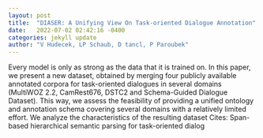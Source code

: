 ```yaml
---
layout: post
title:  "DIASER: A Unifying View On Task-oriented Dialogue Annotation"
date:   2022-07-02 02:42:16 -0400
categories: jekyll update
author: "V Hudecek, LP Schaub, D tancl, P Paroubek"
---
```

Every model is only as strong as the data that it is trained on. In this paper, we present a new dataset, obtained by merging four publicly available annotated corpora for task-oriented dialogues in several domains (MultiWOZ 2.2, CamRest676, DSTC2 and Schema-Guided Dialogue Dataset). This way, we assess the feasibility of providing a unified ontology and annotation schema covering several domains with a relatively limited effort. We analyze the characteristics of the resulting dataset  Cites: Span-based hierarchical semantic parsing for task-oriented dialog